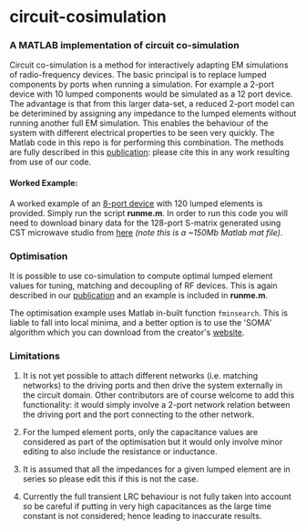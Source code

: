 # circuit-cosimulation

### A MATLAB implementation of circuit co-simulation

Circuit co-simulation is a method for interactively adapting EM simulations of radio-frequency devices. The basic principal is to replace lumped components by ports when running a simulation. For example a 2-port device with 10 lumped components would be simulated as a 12 port device. The advantage is that from this larger data-set, a reduced 2-port model can be deterimined by assigning any impedance to the lumped elements without running another full EM simulation. This enables the behaviour of the system with different electrical properties to be seen very quickly. The Matlab code in this repo is for performing this combination. The methods are fully described in this [publication](http://dx.doi.org/10.1002/mrm.25504): please cite this in any work resulting from use of our code.

#### Worked Example:
A worked example of an [8-port device](http://dx.doi.org/10.1002/mrm.21294) with 120 lumped elements is provided. Simply run the script **runme.m**. In order to run this code you will need to download binary data for the 128-port S-matrix generated using CST microwave studio from [here](http://bit.ly/1H1sJLO) *(note this is a ~150Mb Matlab mat file)*. 

### Optimisation
It is possible to use co-simulation to compute optimal lumped element values for tuning, matching and decoupling of RF devices. This is again described in our [publication](http://dx.doi.org/10.1002/mrm.25504) and an example is included in **runme.m**.

The optimisation example uses Matlab in-built function `fminsearch`. This is liable to fall into local minima, and a better option is to use the 'SOMA'  algorithm which you can download from the creator's [website](http://www.ft.utb.cz/people/zelinka/soma/).

### Limitations


1. It is not yet possible to attach different networks (i.e. matching networks) to the driving ports and then drive the system externally in the circuit domain. Other contributors are of course welcome to add this functionality: it would simply involve a 2-port network relation between the driving port and the port connecting to the other network.

2. For the lumped element ports, only the capacitance values are considered as part of the optimisation but it would only involve minor editing to also include the resistance or inductance.

3. It is assumed that all the impedances for a given lumped element are in series so please edit this if this is not the case.

4. Currently the full transient LRC behaviour is not fully taken into account so be careful if putting in very high capacitances as the large time constant is not considered; hence leading to inaccurate results.

